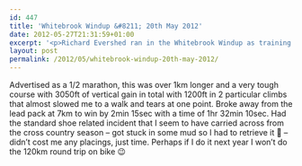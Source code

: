 ```yaml
---
id: 447
title: 'Whitebrook Windup &#8211; 20th May 2012'
date: 2012-05-27T21:31:59+01:00
excerpt: '<p>Richard Evershed ran in the Whitebrook Windup as training for a June triathlon....</p>'
layout: post
permalink: /2012/05/whitebrook-windup-20th-may-2012/
---
```

Advertised as a 1/2 marathon, this was over 1km longer and a very tough course with 3050ft of vertical gain in total with 1200ft in 2 particular climbs that almost slowed me to a walk and tears at one point. Broke away from the lead pack at 7km to win by 2min 15sec with a time of 1hr 32min 10sec. Had the standard shoe related incident that I seem to have carried across from the cross country season &#8211; got stuck in some mud so I had to retrieve it 🙁 &#8211; didn&#8217;t cost me any placings, just time. Perhaps if I do it next year I won&#8217;t do the 120km round trip on bike 😉